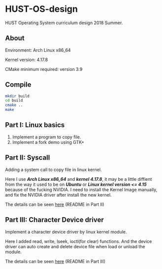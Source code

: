 # HUST-OS-design
HUST Operating System curriculum design 2018 Summer.

## About

Environment: Arch Linux x86_64

Kernel version: 4.17.8

CMake minimum required: version 3.9

## Compile

```sh
mkdir build
cd build
cmake ..
make
```

## Part I: Linux basics

1. Implement a program to copy file.
2. Implement a fork demo using GTK+

## Part II: Syscall

Adding a system call to copy file in linux kernel.

Here I use ***Arch Linux x86_64*** and ***kernel 4.17.8***, it may be a little diffient from the way it used to be on ***Ubuntu*** or ***Linux kernel version <= 4.15*** because of the fucking NVIDIA. I need to install the Kernel Image manually, and fix the NVIDIA driver after install the new kernel.

The details can be seen [here](PartII-Syscall) (README in Part II)

## Part III: Character Device driver

Implement a character device driver by linux kernel module.

Here I added read, write, lseek, ioctl(for clear) functions. And the device driver can auto create and delete device file when load or unload the module.

The details can be seen [here](PartIII-Device_driver) (README in Part III)